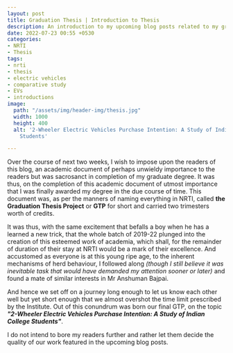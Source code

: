 ```yaml
---
layout: post
title: Graduation Thesis | Introduction to Thesis
description: An introduction to my upcoming blog posts related to my graduation thesis.
date: 2022-07-23 00:55 +0530
categories:
- NRTI
- Thesis
tags:
- nrti
- thesis
- electric vehicles
- comparative study
- EVs
- introductions
image:
  path: "/assets/img/header-img/thesis.jpg"
  width: 1000
  height: 400
  alt: '2-Wheeler Electric Vehicles Purchase Intention: A Study of Indian College
    Students'

---
```

Over the course of next two weeks, I wish to impose upon the readers of this blog, an academic document of perhaps unwieldy importance to the readers but was sacrosanct in completion of my graduate degree. It was thus, on the completion of this academic document of utmost importance that I was finally awarded my degree in the due course of time. This document was, as per the manners of naming everything in NRTI, called **the Graduation Thesis Project** or **GTP** for short and carried two trimesters worth of credits. <br/>

It was thus, with the same excitement that befalls a boy when he has a learned a new trick, that the whole batch of 2019-22 plunged into the creation of this esteemed work of academia, which shall, for the remainder of duration of their stay at NRTI would be a mark of their excellence. And accustomed as everyone is at this young ripe age, to the inherent mechanisms of herd behaviour, I followed along *(though I still believe it was inevitable task that would have demanded my attention sooner or later)* and found a mate of similar interests in Mr Anshuman Bajpai. <br/>

And hence we set off on a journey long enough to let us know each other well but yet short enough that we almost overshot the time limit prescribed by the Institute. Out of this conundrum was born our final GTP, on the topic ***"2-Wheeler Electric Vehicles Purchase Intention: A Study of Indian College Students"***. <br/>

I do not intend to bore my readers further and rather let them decide the quality of our work featured in the upcoming blog posts.

